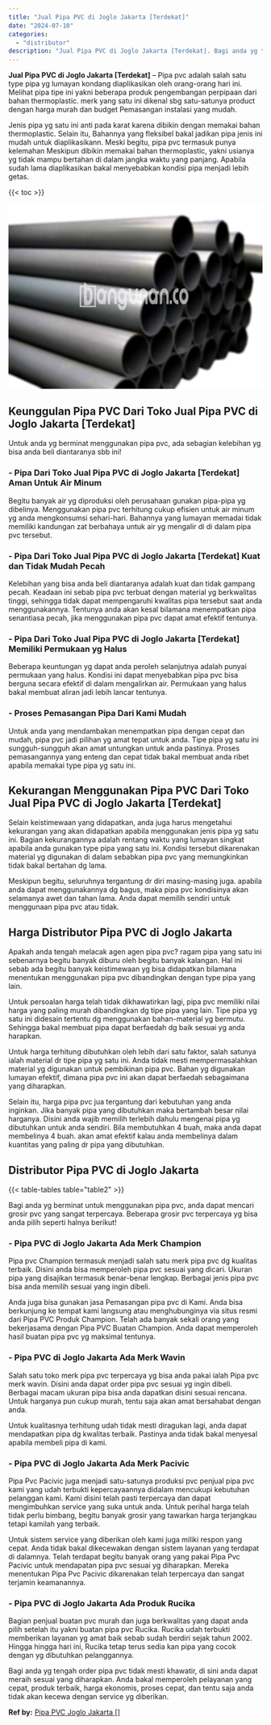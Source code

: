 ```yaml
---
title: "Jual Pipa PVC di Joglo Jakarta [Terdekat]"
date: "2024-07-10"
categories: 
  - "distributor"
description: "Jual Pipa PVC di Joglo Jakarta [Terdekat]. Bagi anda yg tengah order pipa pvc tidak mesti khawatir, di sini anda dapat meraih sesuai yang diharapkan. Anda ba..."
---
```


**Jual Pipa PVC di Joglo Jakarta \[Terdekat\]** – Pipa pvc adalah salah satu type pipa yg lumayan kondang diaplikasikan oleh orang-orang hari ini. Melihat pipa tipe ini yakni beberapa produk pengembangan perpipaan dari bahan thermoplastic. merk yang satu ini dikenal sbg satu-satunya product dengan harga murah dan budget Pemasangan instalasi yang mudah.

Jenis pipa yg satu ini anti pada karat karena dibikin dengan memakai bahan thermoplastic. Selain itu, Bahannya yang fleksibel bakal jadikan pipa jenis ini mudah untuk diaplikasikann. Meski begitu, pipa pvc termasuk punya kelemahan Meskipun dibikin memakai bahan thermoplastic, yakni usianya yg tidak mampu bertahan di dalam jangka waktu yang panjang. Apabila sudah lama diaplikasikan bakal menyebabkan kondisi pipa menjadi lebih getas.

{{< toc >}}

![Jual Pipa PVC di Joglo Jakarta [Terdekat]](/images/jaul-pipa-pvc-41.png)

## Keunggulan Pipa PVC Dari Toko Jual Pipa PVC di Joglo Jakarta \[Terdekat\]

Untuk anda yg berminat menggunakan pipa pvc, ada sebagian kelebihan yg bisa anda beli diantaranya sbb ini!

### \- Pipa Dari Toko Jual Pipa PVC di Joglo Jakarta \[Terdekat\] Aman Untuk Air Minum

Begitu banyak air yg diproduksi oleh perusahaan gunakan pipa-pipa yg dibelinya. Menggunakan pipa pvc terhitung cukup efisien untuk air minum yg anda mengkonsumsi sehari-hari. Bahannya yang lumayan memadai tidak memiliki kandungan zat berbahaya untuk air yg mengalir di di dalam pipa pvc tersebut.

### \- Pipa Dari Toko Jual Pipa PVC di Joglo Jakarta \[Terdekat\] Kuat dan Tidak Mudah Pecah

Kelebihan yang bisa anda beli diantaranya adalah kuat dan tidak gampang pecah. Keadaan ini sebab pipa pvc terbuat dengan material yg berkwalitas tinggi, sehingga tidak dapat mempengaruhi kwalitas pipa tersebut saat anda menggunakannya. Tentunya anda akan kesal bilamana menempatkan pipa senantiasa pecah, jika menggunakan pipa pvc dapat amat efektif tentunya.

### \- Pipa Dari Toko Jual Pipa PVC di Joglo Jakarta \[Terdekat\] Memiliki Permukaan yg Halus

Beberapa keuntungan yg dapat anda peroleh selanjutnya adalah punyai permukaan yang halus. Kondisi ini dapat menyebabkan pipa pvc bisa berguna secara efektif di dalam mengalirkan air. Permukaan yang halus bakal membuat aliran jadi lebih lancar tentunya.

### \- Proses Pemasangan Pipa Dari Kami Mudah

Untuk anda yang mendambakan menempatkan pipa dengan cepat dan mudah, pipa pvc jadi pilihan yg amat tepat untuk anda. Tipe pipa yg satu ini sungguh-sungguh akan amat untungkan untuk anda pastinya. Proses pemasangannya yang enteng dan cepat tidak bakal membuat anda ribet apabila memakai type pipa yg satu ini.

## Kekurangan Menggunakan Pipa PVC Dari Toko Jual Pipa PVC di Joglo Jakarta \[Terdekat\]

Selain keistimewaan yang didapatkan, anda juga harus mengetahui kekurangan yang akan didapatkan apabila menggunakan jenis pipa yg satu ini. Bagian kekurangannya adalah rentang waktu yang lumayan singkat apabila anda gunakan type pipa yang satu ini. Kondisi tersebut dikarenakan material yg digunakan di dalam sebabkan pipa pvc yang memungkinkan tidak bakal bertahan dg lama.

Meskipun begitu, seluruhnya tergantung dr diri masing-masing juga. apabila anda dapat menggunakannya dg bagus, maka pipa pvc kondisinya akan selamanya awet dan tahan lama. Anda dapat memilih sendiri untuk menggunaan pipa pvc atau tidak.

## Harga Distributor Pipa PVC di Joglo Jakarta

Apakah anda tengah melacak agen agen pipa pvc? ragam pipa yang satu ini sebenarnya begitu banyak diburu oleh begitu banyak kalangan. Hal ini sebab ada begitu banyak keistimewaan yg bisa didapatkan bilamana menentukan menggunakan pipa pvc dibandingkan dengan type pipa yang lain.

Untuk persoalan harga telah tidak dikhawatirkan lagi, pipa pvc memiliki nilai harga yang paling murah dibandingkan dg tipe pipa yang lain. Tipe pipa yg satu ini didesain tertentu dg menggunakan bahan-material yg bermutu. Sehingga bakal membuat pipa dapat berfaedah dg baik sesuai yg anda harapkan.

Untuk harga terhitung dibutuhkan oleh lebih dari satu faktor, salah satunya ialah material dr tipe pipa yg satu ini. Anda tidak mesti mempermasalahkan material yg digunakan untuk pembikinan pipa pvc. Bahan yg digunakan lumayan efektif, dimana pipa pvc ini akan dapat berfaedah sebagaimana yang diharapkan.

Selain itu, harga pipa pvc jua tergantung dari kebutuhan yang anda inginkan. Jika banyak pipa yang dibutuhkan maka bertambah besar nilai harganya. Disini anda wajib memilih terlebih dahulu mengenai pipa yg dibutuhkan untuk anda sendiri. Bila membutuhkan 4 buah, maka anda dapat membelinya 4 buah. akan amat efektif kalau anda membelinya dalam kuantitas yang paling dr pipa yang dibutuhkan.

## Distributor Pipa PVC di Joglo Jakarta

{{< table-tables table="table2" >}}

Bagi anda yg berminat untuk menggunakan pipa pvc, anda dapat mencari grosir pvc yang sangat terpercaya. Beberapa grosir pvc terpercaya yg bisa anda pilih seperti halnya berikut!

### \- Pipa PVC di Joglo Jakarta Ada Merk Champion

Pipa pvc Champion termasuk menjadi salah satu merk pipa pvc dg kualitas terbaik. Disini anda bisa memperoleh pipa pvc sesuai yang dicari. Ukuran pipa yang disajikan termasuk benar-benar lengkap. Berbagai jenis pipa pvc bisa anda memilih sesuai yang ingin dibeli.

Anda juga bisa gunakan jasa Pemasangan pipa pvc di Kami. Anda bisa berkunjung ke tempat kami langsung atau menghubunginya via situs resmi dari Pipa PVC Produk Champion. Telah ada banyak sekali orang yang bekerjasama dengan Pipa PVC Buatan Champion. Anda dapat memperoleh hasil buatan pipa pvc yg maksimal tentunya.

### \- Pipa PVC di Joglo Jakarta Ada Merk Wavin

Salah satu toko merk pipa pvc terpercaya yg bisa anda pakai ialah Pipa pvc merk wavin. Disini anda dapat order pipa pvc sesuai yg ingin dibeli. Berbagai macam ukuran pipa bisa anda dapatkan disini sesuai rencana. Untuk harganya pun cukup murah, tentu saja akan amat bersahabat dengan anda.

Untuk kualitasnya terhitung udah tidak mesti diragukan lagi, anda dapat mendapatkan pipa dg kwalitas terbaik. Pastinya anda tidak bakal menyesal apabila membeli pipa di kami.

### \- Pipa PVC di Joglo Jakarta Ada Merk Pacivic

Pipa Pvc Pacivic juga menjadi satu-satunya produksi pvc penjual pipa pvc kami yang udah terbukti kepercayaannya didalam mencukupi kebutuhan pelanggan kami. Kami disini telah pasti terpercaya dan dapat mengimbuhkan service yang suka untuk anda. Untuk perihal harga telah tidak perlu bimbang, begitu banyak grosir yang tawarkan harga terjangkau tetapi kamilah yang terbaik.

Untuk sistem service yang diberikan oleh kami juga miliki respon yang cepat. Anda tidak bakal dikecewakan dengan sistem layanan yang terdapat di dalamnya. Telah terdapat begitu banyak orang yang pakai Pipa Pvc Pacivic untuk mendapatan pipa pvc sesuai yg diharapkan. Mereka menentukan Pipa Pvc Pacivic dikarenakan telah terpercaya dan sangat terjamin keamanannya.

### \- Pipa PVC di Joglo Jakarta Ada Produk Rucika

Bagian penjual buatan pvc murah dan juga berkwalitas yang dapat anda pilih setelah itu yakni buatan pipa pvc Rucika. Rucika udah terbukti memberikan layanan yg amat baik sebab sudah berdiri sejak tahun 2002. Hingga hingga hari ini, Rucika tetap terus sedia kan pipa yang cocok dengan yg dibutuhkan pelanggannya.

Bagi anda yg tengah order pipa pvc tidak mesti khawatir, di sini anda dapat meraih sesuai yang diharapkan. Anda bakal memperoleh pelayanan yang cepat, produk terbaik, harga ekonomis, proses cepat, dan tentu saja anda tidak akan kecewa dengan service yg diberikan.

**Ref by:** [Pipa PVC Joglo Jakarta []](https://id.wikipedia.org/wiki/Pipa)
